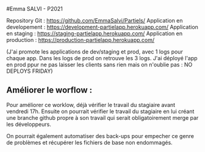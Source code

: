 #Emma SALVI - P2021

Repository Git : https://github.com/EmmaSalvi/Partiels/
Application en developement : https://development-partielapp.herokuapp.com/
Application en staging : https://staging-partielapp.herokuapp.com/
Application en production : https://production-partielapp.herokuapp.com/

(J'ai promote les applications de dev/staging et prod, avec 1 logs pour chaque app. Dans les logs de prod on retrouve les 3 logs. J'ai déployé l'app en prod ppur ne pas laisser les clients sans rien mais on n'oublie pas : NO DEPLOYS FRIDAY)

## Améliorer le worflow :

Pour améliorer ce worklow, déjà vérifier le travail du stagiaire avant vendredi 17h.
Ensuite on pourrait vérifier le travail du stagiaire en lui créant une branche github propre à son travail qui serait obligatoirement merge par les développeurs. 

On pourrait également automatiser des back-ups pour empecher ce genre de problèmes et récupérer les fichiers de base non endommagés. 
